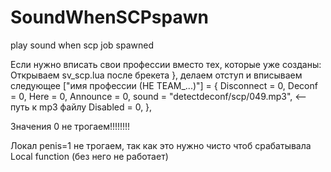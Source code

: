 # SoundWhenSCPspawn
play sound when scp job spawned

Если нужно вписать свои профессии вместо тех, которые уже созданы:
Открываем sv_scp.lua
после брекета }, делаем отступ и вписываем следующее
		["имя профессии (НЕ TEAM_...)"] = { 
			Disconnect = 0, 
			Deconf = 0, 
			Here = 0,
			Announce = 0, 
			sound = "detectdeconf/scp/049.mp3", <-- путь к mp3 файлу
			Disabled = 0,
		},
    
   Значения 0 не трогаем!!!!!!!!
   
   Локал penis=1 не трогаем, так как это нужно чисто чтоб срабатывала Local function (без него не работает)
